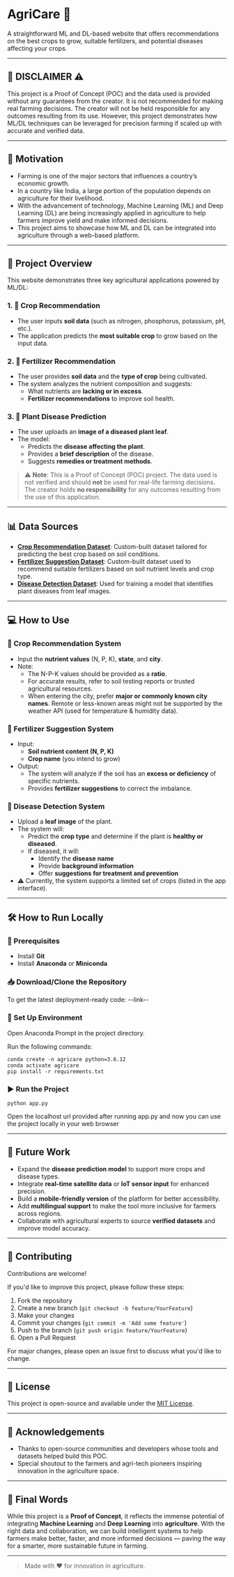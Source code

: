 # AgriCare 🌱

A straightforward ML and DL-based website that offers recommendations on the best crops to grow, suitable fertilizers, and potential diseases affecting your crops.

---

## 📌 DISCLAIMER ⚠️

This project is a Proof of Concept (POC) and the data used is provided without any guarantees from the creator. It is not recommended for making real farming decisions. The creator will not be held responsible for any outcomes resulting from its use. However, this project demonstrates how ML/DL techniques can be leveraged for precision farming if scaled up with accurate and verified data.

---

## 🌾 Motivation

- Farming is one of the major sectors that influences a country’s economic growth.
- In a country like India, a large portion of the population depends on agriculture for their livelihood.
- With the advancement of technology, Machine Learning (ML) and Deep Learning (DL) are being increasingly applied in agriculture to help farmers improve yield and make informed decisions.
- This project aims to showcase how ML and DL can be integrated into agriculture through a web-based platform.

---

## 📌 Project Overview

This website demonstrates three key agricultural applications powered by ML/DL:

### 1. 🌱 Crop Recommendation
- The user inputs **soil data** (such as nitrogen, phosphorus, potassium, pH, etc.).
- The application predicts the **most suitable crop** to grow based on the input data.

### 2. 🌿 Fertilizer Recommendation
- The user provides **soil data** and the **type of crop** being cultivated.
- The system analyzes the nutrient composition and suggests:
  - What nutrients are **lacking or in excess**.
  - **Fertilizer recommendations** to improve soil health.

### 3. 🍂 Plant Disease Prediction
- The user uploads an **image of a diseased plant leaf**.
- The model:
  - Predicts the **disease affecting the plant**.
  - Provides a **brief description** of the disease.
  - Suggests **remedies or treatment methods**.

> ⚠️ **Note**: This is a Proof of Concept (POC) project. The data used is not verified and should **not** be used for real-life farming decisions. The creator holds **no responsibility** for any outcomes resulting from the use of this application.

---

## 📊 Data Sources

- [**Crop Recommendation Dataset**](https://www.kaggle.com/atharvaingle/crop-recommendation-dataset): Custom-built dataset tailored for predicting the best crop based on soil conditions.
- [**Fertilizer Suggestion Dataset**](https://github.com/Gladiator07/Harvestify/blob/master/Data-processed/fertilizer.csv): Custom-built dataset used to recommend suitable fertilizers based on soil nutrient levels and crop type.
- [**Disease Detection Dataset**](https://www.kaggle.com/vipoooool/new-plant-diseases-dataset): Used for training a model that identifies plant diseases from leaf images.

---

## 💻 How to Use

### 🌱 Crop Recommendation System
- Input the **nutrient values** (N, P, K), **state**, and **city**.
- Note:
  - The N-P-K values should be provided as a **ratio**.
  - For accurate results, refer to soil testing reports or trusted agricultural resources.
  - When entering the city, prefer **major or commonly known city names**. Remote or less-known areas might not be supported by the weather API (used for temperature & humidity data).

### 🌿 Fertilizer Suggestion System
- Input:
  - **Soil nutrient content (N, P, K)**
  - **Crop name** (you intend to grow)
- Output:
  - The system will analyze if the soil has an **excess or deficiency** of specific nutrients.
  - Provides **fertilizer suggestions** to correct the imbalance.

### 🍂 Disease Detection System
- Upload a **leaf image** of the plant.
- The system will:
  - Predict the **crop type** and determine if the plant is **healthy or diseased**.
  - If diseased, it will:
    - Identify the **disease name**
    - Provide **background information**
    - Offer **suggestions for treatment and prevention**
- ⚠️ Currently, the system supports a limited set of crops (listed in the app interface).

---

## 🛠️ How to Run Locally

### 🔧 Prerequisites
- Install **Git**
- Install **Anaconda** or **Miniconda**

### 📥 Download/Clone the Repository
To get the latest deployment-ready code:
--link--

### 📂 Set Up Environment

Open Anaconda Prompt in the project directory.

Run the following commands:

```
conda create -n agricare python=3.6.12
conda activate agricare
pip install -r requirements.txt
```

### ▶️ Run the Project

```
python app.py
```

Open the localhost url provided after running app.py and now you can use the project locally in your web browser



---

## 🚀 Future Work

- Expand the **disease prediction model** to support more crops and disease types.
- Integrate **real-time satellite data** or **IoT sensor input** for enhanced precision.
- Build a **mobile-friendly version** of the platform for better accessibility.
- Add **multilingual support** to make the tool more inclusive for farmers across regions.
- Collaborate with agricultural experts to source **verified datasets** and improve model accuracy.

---

## 🤝 Contributing

Contributions are welcome!

If you'd like to improve this project, please follow these steps:

1. Fork the repository
2. Create a new branch (`git checkout -b feature/YourFeature`)
3. Make your changes
4. Commit your changes (`git commit -m 'Add some feature'`)
5. Push to the branch (`git push origin feature/YourFeature`)
6. Open a Pull Request

For major changes, please open an issue first to discuss what you'd like to change.

---

## 📄 License

This project is open-source and available under the [MIT License](LICENSE).

---

## 🙌 Acknowledgements

- Thanks to open-source communities and developers whose tools and datasets helped build this POC.
- Special shoutout to the farmers and agri-tech pioneers inspiring innovation in the agriculture space.

---

## 🌟 Final Words

While this project is a **Proof of Concept**, it reflects the immense potential of integrating **Machine Learning** and **Deep Learning** into **agriculture**. With the right data and collaboration, we can build intelligent systems to help farmers make better, faster, and more informed decisions — paving the way for a smarter, more sustainable future in farming.

---

> Made with ❤️ for innovation in agriculture.
